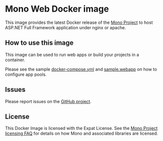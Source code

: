 # Mono Web Docker image

This image provides the latest Docker release of the [Mono Project](http://www.mono-project.com/) to host ASP.NET Full Framework application under nginx or apache.

## How to use this image

This image can be used to run web apps or build your projects in a container.

Please see the sample [docker-compose.yml](./sample/docker-compose.yml) and [sample.webapp](./sample/pools/sample.webapp) on how to configure app pools.

## Issues

Please report issues on the [GitHub project](https://github.com/junalmeida/docker-mono-web/issues).

## License

This Docker Image is licensed with the Expat License. See the [Mono Project licensing FAQ](http://www.mono-project.com/docs/faq/licensing/) for details on how Mono and associated libraries are licensed.